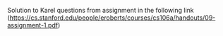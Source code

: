 Solution to Karel questions from assignment in the following link (https://cs.stanford.edu/people/eroberts/courses/cs106a/handouts/09-assignment-1.pdf)
